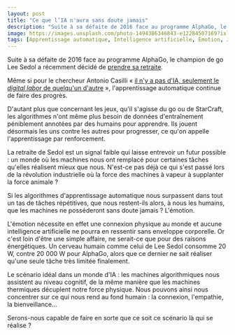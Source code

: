 ```yaml
---
layout: post
title: "Ce que l’IA n'aura sans doute jamais"
description: "Suite à sa défaite de 2016 face au programme AlphaGo, le champion de go Lee Sedol a récemment décidé de prendre sa retraite."
image: https://images.unsplash.com/photo-1494386346843-e12284507169?ixlib=rb-1.2.1&ixid=eyJhcHBfaWQiOjEyMDd9&auto=format&fit=crop&w=1200&q=80
tags: [Apprentissage automatique, Intelligence artificielle, Émotion, Jeu, Prospective]
---
```


Suite à sa défaite de 2016 face au programme AlphaGo, le champion de go Lee Sedol a récemment décidé de [prendre sa retraite](https://usbeketrica.com/article/incapable-de-vaincre-l-ia-de-google-un-champion-du-jeu-de-go-prend-sa-retraite).

Même si pour le chercheur Antonio Casilli « [il n'y a pas d'IA, seulement le *digital labor* de quelqu'un d'autre](https://twitter.com/AntonioCasilli/status/839402563384541185?s=20) », l'apprentissage automatique continue de faire des progrès.

D'autant plus que concernant les jeux, qu'il s'agisse du go ou de StarCraft, les algorithmes n'ont même plus besoin de données d'entraînement péniblement annotées par des humains pour apprendre. Ils jouent désormais les uns contre les autres pour progresser, ce qu'on appelle l'apprentissage par renforcement.

La retraite de Sedol est un signal faible qui laisse entrevoir un futur possible : un monde où les machines nous ont remplacé pour certaines tâches qu'elles réalisent mieux que nous. N'est-ce pas déjà ce qui s'est passé lors de la révolution industrielle où la force des machines à vapeur à supplanter la force animale ?

Si les algorithmes d'apprentissage automatique nous surpassent dans tout un tas de tâches répétitives, que nous restent-ils alors, à nous les humains, que les machines ne posséderont sans doute jamais ? L'émotion.

L'émotion nécessite en effet une connexion physique au monde et aucune intelligence artificielle ne pourra en ressentir sans enveloppe corporelle. Or c'est loin d'être une simple affaire, ne serait-ce que pour des raisons énergétiques. Un cerveau humain comme celui de Lee Sedol consomme 20 W, contre 20 000 W pour AlphaGo, alors que ce dernier ne sait réaliser qu'une seule tâche très limitée finalement.

Le scénario idéal dans un monde d'IA : les machines algorithmiques nous assistent au niveau cognitif, de la même manière que les machines thermiques décuplent notre force physique. Nous pouvons ainsi nous concentrer sur ce qui nous rend au fond humain : la connexion, l'empathie, la bienveillance...

Serons-nous capable de faire en sorte que ce soit ce scénario là qui se réalise ?
